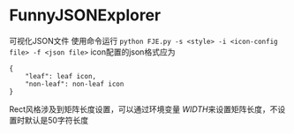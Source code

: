 # FunnyJSONExplorer
可视化JSON文件
使用命令运行
`python FJE.py -s <style> -i <icon-config file> -f <json file>`
icon配置的json格式应为
```
{
    "leaf": leaf icon,
    "non-leaf": non-leaf icon
}
```

Rect风格涉及到矩阵长度设置，可以通过环境变量 *WIDTH*来设置矩阵长度，不设置时默认是50字符长度
